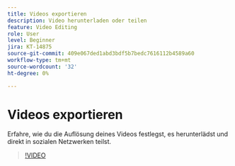 ```yaml
---
title: Videos exportieren
description: Video herunterladen oder teilen
feature: Video Editing
role: User
level: Beginner
jira: KT-14875
source-git-commit: 409e067ded1abd3bdf5b7bedc7616112b4589a60
workflow-type: tm+mt
source-wordcount: '32'
ht-degree: 0%

---
```


# Videos exportieren

Erfahre, wie du die Auflösung deines Videos festlegst, es herunterlädst und direkt in sozialen Netzwerken teilst.

>[!VIDEO](https://video.tv.adobe.com/v/3427093?quality=12&learn=on&hidetitle=true)
